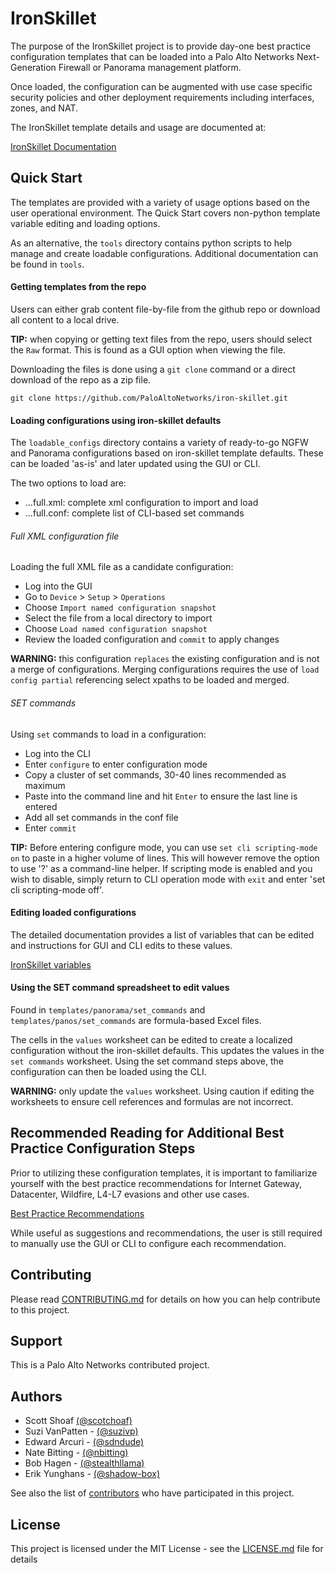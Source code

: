 # IronSkillet


The purpose of the IronSkillet project is to provide day-one best practice
configuration templates that can be loaded into a Palo Alto Networks
Next-Generation Firewall or Panorama management platform.

Once loaded, the configuration can be augmented with use case specific
security policies and other deployment requirements including interfaces,
zones, and NAT.

The IronSkillet template details and usage are documented at:

[IronSkillet Documentation](https://iron-skillet.readthedocs.io/en/panos_v8.0/)

## Quick Start
The templates are provided with a variety of usage options based
on the user operational environment. The Quick Start covers non-python
template variable editing and loading options.

As an alternative, the `tools` directory contains python scripts to help
manage and create loadable configurations. Additional documentation can be
found in `tools`.

#### Getting templates from the repo
Users can either grab content file-by-file from the github repo or download all
content to a local drive.

**TIP:** when copying or getting text files from the repo, users should select
the `Raw` format. This is found as a GUI option when viewing the file.

Downloading the files is done using a `git clone` command or a direct
download of the repo as a zip file.

```
git clone https://github.com/PaloAltoNetworks/iron-skillet.git
```


#### Loading configurations using iron-skillet defaults
The `loadable_configs` directory contains a variety of ready-to-go
NGFW and Panorama configurations based on iron-skillet template defaults.
These can be loaded 'as-is' and later updated using the GUI or CLI.

The two options to load are:

* ...full.xml: complete xml configuration to import and load
* ...full.conf: complete list of CLI-based set commands

###### Full XML configuration file
Loading the full XML file as a candidate configuration:

* Log into the GUI
* Go to `Device` > `Setup` > `Operations`
* Choose `Import named configuration snapshot`
* Select the file from a local directory to import
* Choose `Load named configuration snapshot`
* Review the loaded configuration and `commit` to apply changes

**WARNING:** this configuration `replaces` the existing configuration and
is not a merge of configurations. Merging configurations requires the
use of `load config partial` referencing select xpaths to be loaded and merged.

###### SET commands
Using `set` commands to load in a configuration:

* Log into the CLI
* Enter `configure` to enter configuration mode
* Copy a cluster of set commands, 30-40 lines recommended as maximum
* Paste into the command line and hit `Enter` to ensure the last line is entered
* Add all set commands in the conf file
* Enter `commit`

**TIP:** Before entering configure mode, you can use `set cli scripting-mode on`
to paste in a higher volume of lines. This will however remove the option to
use '?' as a command-line helper. If scripting mode is enabled and you wish
to disable, simply return to CLI operation mode with `exit` and enter
'set cli scripting-mode off'.

#### Editing loaded configurations
The detailed documentation provides a list of variables that can be edited
and instructions for GUI and CLI edits to these values.

[IronSkillet variables](https://iron-skillet.readthedocs.io/en/panos_v8.0/creating_loadable_configs.html#variables-list-and-descriptions)


#### Using the SET command spreadsheet to edit values
Found in `templates/panorama/set_commands` and `templates/panos/set_commands`
are formula-based Excel files.

The cells in the `values` worksheet can be edited to create a
localized configuration without the iron-skillet defaults. This updates the
values in the `set commands` worksheet. Using the set command steps above,
the configuration can then be loaded using the CLI.

**WARNING:** only update the `values` worksheet. Using caution if editing
the worksheets to ensure cell references and formulas are not incorrect.

## Recommended Reading for Additional Best Practice Configuration Steps

Prior to utilizing these configuration templates, it is important to
familiarize yourself with the best practice recommendations for
Internet Gateway, Datacenter, Wildfire, L4-L7 evasions and other use cases.

[Best Practice Recommendations](https://www.paloaltonetworks.com/documentation/best-practices)

While useful as suggestions and recommendations, the user is still required
to manually use the GUI or CLI to configure each recommendation.


## Contributing
Please read [CONTRIBUTING.md](https://github.com/PaloAltoNetworks/iron-skillet/CONTRIBUTING.md) for details on how you can help contribute to this project.

## Support
This is a Palo Alto Networks contributed project.

## Authors

* Scott Shoaf [(@scotchoaf)](https://github.com/scotchoaf)
* Suzi VanPatten - [(@suzivp)](https://github.com/suzivp)
* Edward Arcuri - [(@sdndude)](https://github.com/sdndude)
* Nate Bitting - [(@nbitting)](https://github.com/nbitting)
* Bob Hagen - [(@stealthllama)](https://github.com/stealthllama)
* Erik Yunghans - [(@shadow-box)](https://github.com/shadow-box)

See also the list of [contributors](https://github.com/PaloAltoNetworks/iron-skillet/contributors) who have participated in this project.

## License

This project is licensed under the MIT License - see the [LICENSE.md](LICENSE.md) file for details

